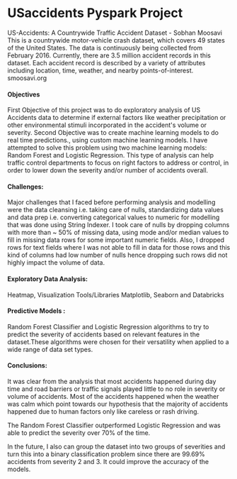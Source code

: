 # USaccidents Pyspark Project

US-Accidents: A Countrywide Traffic Accident Dataset - Sobhan Moosavi
This is a countrywide motor-vehicle crash dataset, which covers 49 states of the United States. The data is continuously being collected from February 2016. Currently, there
are 3.5 million accident records in this dataset. Each accident record is described by a variety of attributes including location, time, weather, and nearby points-of-interest.
smoosavi.org


#### Objectives 
First Objective of this project was to do exploratory analysis of US Accidents data to determine if external factors like weather precipitation or other environmental stimuli 
incorporated in the accident's volume or severity. Second Objective was to create machine learning models to do real time predictions., using custom machine learning models.
I have attempted to solve this problem using two machine learning models: Random Forest and Logistic Regression.
This type of analysis can help traffic control departments to focus on right factors to address or control, in order to lower down the severity and/or number of accidents
overall.

#### Challenges: 
Major challenges that I faced before performing analysis and modelling were the data cleansing i.e. taking care of nulls, standardizing data values and data prep i.e.
converting categorical values to numeric for modelling that was done using String Indexer.
I took care of nulls by dropping columns with more than ~ 50% of missing data, using mode and/or median values to fill in missing data rows for some important numeric fields.
Also, I dropped rows for text fields where I was not able to fill in data for those rows and this kind of columns had low number of nulls hence dropping such rows did not 
highly impact the volume of data.

#### Exploratory Data Analysis:
Heatmap, Visualization Tools/Libraries Matplotlib, Seaborn and Databricks 

#### Predictive Models :
Random Forest Classifier and Logistic Regression algorithms to try to predict the severity of accidents based on relevant features in the dataset.These algorithms were chosen 
for their versatility when applied to a wide range of data set types. 

#### Conclusions: 
It was clear from the analysis that most accidents happened during day time and road barriers or traffic signals played little to no role in severity or volume of accidents.
Most of the accidents happened when the weather was calm which point towards our hypothesis that the majority of accidents happened due to human factors only like careless
or rash driving.


The Random Forest Classifier outperformed Logistic Regression and was able to predict the severity over 70% of the time.
 
In the future, I also can group the dataset into two groups of severities and turn this into a binary classification problem since there are 99.69% accidents from severity 2
and 3. It could improve the accuracy of the models.

